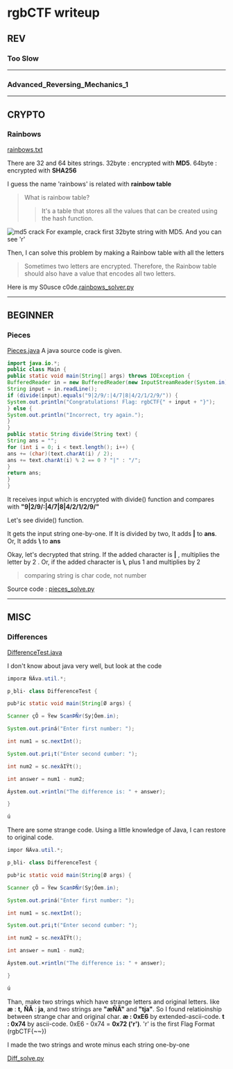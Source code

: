 
# rgbCTF writeup

## REV
### Too Slow
***
### Advanced_Reversing_Mechanics_1
***
## CRYPTO
### Rainbows
[rainbows.txt](https://github.com/snwox/Writeup/blob/master/CTF/2020/rgbCTF/crypto/rainbows.txt)

There are 32 and 64 bites strings. 32byte : encrypted with **MD5**. 64byte : encrypted with **SHA256**

I guess the name 'rainbows' is related with **rainbow table**
>What is rainbow table?
>>It's a table that stores all the values that can be created using the hash function.

![md5 crack](https://github.com/snwox/Writeup/blob/master/CTF/2020/rgbCTF/crypto/rainbow%20crack.PNG)
For example, crack first 32byte string with MD5. And you can see 'r'

Then, I can solve this problem by making a Rainbow table with all the letters
>Sometimes two letters are encrypted.
>Therefore, the Rainbow table should also have a value that encodes all two letters.

Here is my S0usce c0de.[rainbows_solver.py](https://github.com/snwox/Writeup/blob/master/CTF/2020/rgbCTF/crypto/rainbows_solver.py)
***
## BEGINNER
### Pieces
[Pieces.java]([https://github.com/snwox/Writeup/blob/master/CTF/2020/rgbCTF/beginner/Pieces.java](https://github.com/snwox/Writeup/blob/master/CTF/2020/rgbCTF/beginner/Pieces.java))
A java source code is given.

```java
import java.io.*;
public class Main {
public static void main(String[] args) throws IOException {
BufferedReader in = new BufferedReader(new InputStreamReader(System.in));
String input = in.readLine();
if (divide(input).equals("9|2/9/:|4/7|8|4/2/1/2/9/")) {
System.out.println("Congratulations! Flag: rgbCTF{" + input + "}");
} else {
System.out.println("Incorrect, try again.");
}
}
public static String divide(String text) {
String ans = "";
for (int i = 0; i < text.length(); i++) {
ans += (char)(text.charAt(i) / 2);
ans += text.charAt(i) % 2 == 0 ? "|" : "/";
}
return ans;
}
}
```
It receives input which is encrypted with divide() function and compares with **"9|2/9/:|4/7|8|4/2/1/2/9/"**

Let's see divide() function.

It gets the input string one-by-one. If It is divided by two, It adds **|** to **ans**. Or, It adds **\\** to **ans**

Okay, let's decrypted that string. If the added character is **|** ,  multiplies the letter by 2 . Or, if the added character is **\\**, plus 1 and multiplies by 2
>comparing string is char code, not number

Source code : [pieces_solve.py](https://github.com/snwox/Writeup/blob/master/CTF/2020/rgbCTF/beginner/pieces_solve.py)
***
## MISC
### Differences
[DifferenceTest.java](https://github.com/snwox/Writeup/blob/master/CTF/2020/rgbCTF/misc/DifferenceTest.java)

I don't know about java very well, but look at the code
```java
imporæ ÑÃva.util.*;

p¸bli· class DifferenceTest {

pub²ic static void main(String[Ø args) {

Scanner çÕ = Ÿew ScanÞÑr(Sy¦Óem.in);

System.out.priná("Enter first number: ");

int num1 = sc.nextInt();

System.out.pri¡t("Enter second ¢umber: ");

int num2 = sc.nexâIŸt();

int answer = num1 - num2;

Áystem.out.×rintln("The difference is: " + answer);

}

ú
```
There are some strange code. Using a little knowledge of Java, I can restore to original code.
```java
impor ÑÃva.util.*;

p¸bli· class DifferenceTest {

pub²ic static void main(String[Ø args) {

Scanner çÕ = Ÿew ScanÞÑr(Sy¦Óem.in);

System.out.priná("Enter first number: ");

int num1 = sc.nextInt();

System.out.pri¡t("Enter second ¢umber: ");

int num2 = sc.nexâIŸt();

int answer = num1 - num2;

Áystem.out.×rintln("The difference is: " + answer);

}

ú
```
Than, make two strings which have strange letters and original letters. like **æ** : **t,** **ÑÃ** : **ja**,  and two strings are **"æÑÃ"** and **"tja"**. So I found relatioinship between strange char and original char. **æ : 0xE6** by extended-ascii-code. **t : 0x74** by ascii-code. 0xE6 - 0x74 = **0x72 ('r')**. 'r' is the first Flag Format (rgbCTF{~~})

I made the two strings and wrote minus each string one-by-one

[Diff_solve.py]([https://github.com/snwox/Writeup/blob/master/CTF/2020/rgbCTF/misc/Diff_solve.py](https://github.com/snwox/Writeup/blob/master/CTF/2020/rgbCTF/misc/Diff_solve.py))

